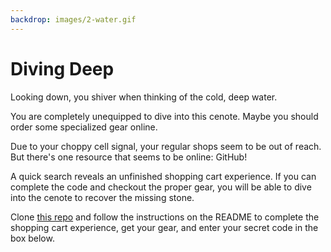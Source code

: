 ```yaml
---
backdrop: images/2-water.gif
---
```


# Diving Deep

Looking down, you shiver when thinking of the cold, deep water.

You are completely unequipped to dive into this cenote. Maybe you should order some specialized gear online.

Due to your choppy cell signal, your regular shops seem to be out of reach. But there's one resource that seems to be online: GitHub!

A quick search reveals an unfinished shopping cart experience. If you can complete the code and checkout the proper gear, you will be able to dive into the cenote to recover the missing stone.

Clone [this repo](https://github.com/MicrosoftDocs/Azure-Maya-Mystery-Challenge-2) and follow the instructions on the README to complete the shopping cart experience, get your gear, and enter your secret code in the box below.

<Challenge2/>
